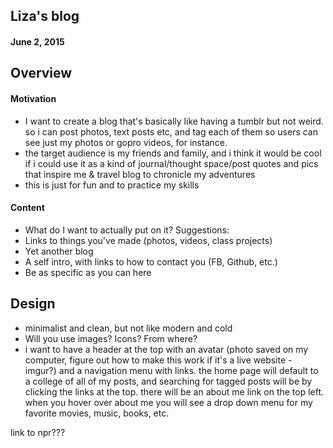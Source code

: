 ## Liza's blog
#### June 2, 2015

## Overview

#### Motivation

- I want to create a blog that's basically like having a tumblr but not weird. so i can post photos, text posts etc, and tag each of them so users can see just my photos or gopro videos, for instance.
- the target audience is my friends and family, and i think it would be cool if i could use it as a kind of journal/thought space/post quotes and pics that inspire me & travel blog to chronicle my adventures
- this is just for fun and to practice my skills

#### Content

- What do I want to actually put on it? Suggestions:
- Links to things you've made (photos, videos, class projects)
- Yet another blog
- A self intro, with links to how to contact you (FB, Github, etc.)
- Be as specific as you can here

## Design

- minimalist and clean, but not like modern and cold
- Will you use images? Icons? From where?
- i want to have a header at the top with an avatar (photo saved on my computer, figure out how to make this work if it's a live website - imgur?) and a navigation menu with links. the home page will default to a college of all of my posts, and searching for tagged posts will be by clicking the links at the top. there will be an about me link on the top left. when you hover over about me you will see a drop down menu for my favorite movies, music, books, etc.

link to npr???